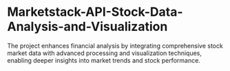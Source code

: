 # Marketstack-API-Stock-Data-Analysis-and-Visualization
The project enhances financial analysis by integrating comprehensive stock market data with advanced processing and visualization techniques, enabling deeper insights into market trends and stock performance.

